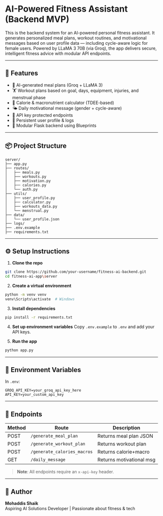 # AI-Powered Fitness Assistant (Backend MVP)

This is the backend system for an AI-powered personal fitness assistant. It generates personalized meal plans, workout routines, and motivational messages based on user profile data — including cycle-aware logic for female users. Powered by LLaMA 3 70B (via Groq), the app delivers secure, intelligent fitness advice with modular API endpoints.

---

## 🚀 Features
- 🧠 AI-generated meal plans (Groq + LLaMA 3)
- 🏋️ Workout plans based on goal, days, equipment, injuries, and menstrual phase
- 🔢 Calorie & macronutrient calculator (TDEE-based)
- 🌤️ Daily motivational message (gender + cycle-aware)
- 🔐 API key protected endpoints
- 💾 Persistent user profile & logs
- 🧱 Modular Flask backend using Blueprints

---

## 📦 Project Structure
```
server/
├── app.py
├── routes/
│   ├── meals.py
│   ├── workouts.py
│   ├── motivation.py
│   ├── calories.py
│   └── auth.py
├── utils/
│   ├── user_profile.py
│   ├── calculator.py
│   ├── workouts_data.py
│   └── menstrual.py
├── data/
│   └── user_profile.json
├── logs/
├── .env.example
├── requirements.txt
```

---

## ⚙️ Setup Instructions

1. **Clone the repo**
```bash
git clone https://github.com/your-username/fitness-ai-backend.git
cd fitness-ai-app\server
```

2. **Create a virtual environment**
```bash
python -m venv venv
venv\Scripts\activate  # Windows
```

3. **Install dependencies**
```bash
pip install -r requirements.txt
```

4. **Set up environment variables**
Copy `.env.example` to `.env` and add your API keys.

5. **Run the app**
```bash
python app.py
```

---

## 🔐 Environment Variables

In `.env`:

```
GROQ_API_KEY=your_groq_api_key_here
API_KEY=your_custom_api_key
```

---

## 📮 Endpoints

| Method | Route                       | Description              |
|--------|-----------------------------|--------------------------|
| POST   | `/generate_meal_plan`       | Returns meal plan JSON   |
| POST   | `/generate_workout_plan`    | Returns workout plan     |
| POST   | `/generate_calories_macros` | Returns calorie+macro    |
| GET    | `/daily_message`            | Returns motivational msg |

> **Note**: All endpoints require an `x-api-key` header.

---

## 🧠 Author

**Mohaddis Shaik**  
Aspiring AI Solutions Developer | Passionate about fitness & tech
